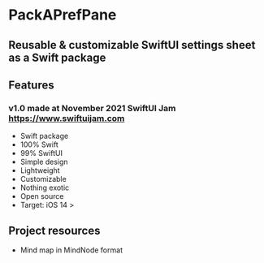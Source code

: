 # PackAPrefPane

## Reusable & customizable SwiftUI settings sheet as a Swift package

## Features
### v1.0 made at November 2021 SwiftUI Jam https://www.swiftuijam.com
* Swift package
* 100% Swift
* 99% SwiftUI
* Simple design
* Lightweight
* Customizable
* Nothing exotic
* Open source
* Target: iOS 14 >

## Project resources
* Mind map in MindNode format
